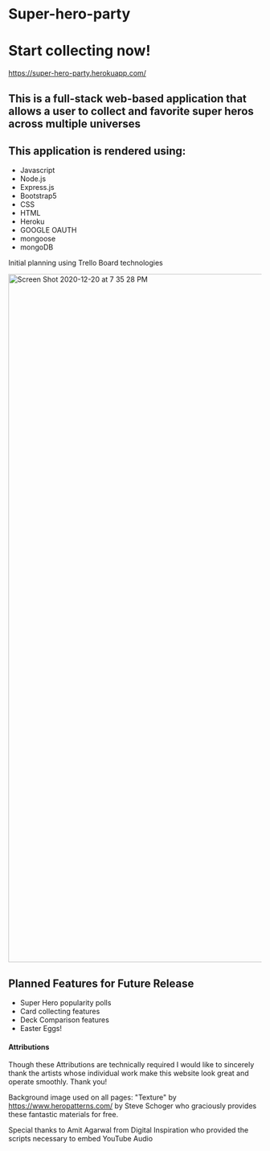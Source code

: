 # Super-hero-party

# Start collecting now! 
https://super-hero-party.herokuapp.com/

## This is a full-stack web-based application that allows a user to collect and favorite super heros across multiple universes
## This application is rendered using: 
 * Javascript
 * Node.js
 * Express.js
 * Bootstrap5
 * CSS
 * HTML
 * Heroku
 * GOOGLE OAUTH
 * mongoose
 * mongoDB
 
 
Initial planning using Trello Board technologies

<img width="1368" alt="Screen Shot 2020-12-20 at 7 35 28 PM" src="https://user-images.githubusercontent.com/73343168/102732639-deaef100-4300-11eb-86d6-f46cbadf3a97.png">

 
 ## Planned Features for Future Release
 * Super Hero popularity polls
 * Card collecting features
 * Deck Comparison features 
 * Easter Eggs! 
 
 
 #### Attributions
 Though these Attributions are technically required I would like to sincerely thank the artists whose individual work make this website look great and operate smoothly. Thank you!
 
 Background image used on all pages: "Texture" by https://www.heropatterns.com/ by Steve Schoger who graciously provides these fantastic materials for free. 

 Special thanks to Amit Agarwal from Digital Inspiration who provided the scripts necessary to embed YouTube Audio
